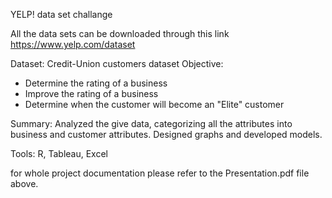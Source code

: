YELP! data set challange 

All the data sets can be downloaded through this link
https://www.yelp.com/dataset


Dataset: Credit-Union customers dataset 
Objective: 
- Determine the rating of a business
- Improve the rating of a business 
- Determine when the customer will become an "Elite" customer 

Summary: Analyzed the give data, categorizing all the attributes into business and customer attributes. Designed graphs and developed models.

Tools: R, Tableau, Excel 

for whole project documentation please refer to the Presentation.pdf file above.
